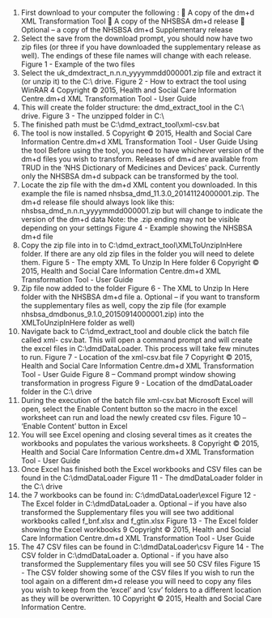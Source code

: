 
1. First download to your computer the following :
 A copy of the dm+d XML Transformation Tool
 A copy of the NHSBSA dm+d release
 Optional – a copy of the NHSBSA dm+d Supplementary release
2. Select the save from the download prompt, you should now have two zip files (or
three if you have downloaded the supplementary release as well). The endings of
these file names will change with each release.
Figure 1 - Example of the two files
3. Select the uk_dmdextract_n.n.n_yyyymmdd000001.zip file and extract it (or unzip it)
to the C:\ drive.
Figure 2 - How to extract the tool using WinRAR
4
Copyright © 2015, Health and Social Care Information Centre.dm+d XML Transformation Tool - User Guide
4. This will create the folder structure: the dmd_extract_tool in the C:\ drive.
Figure 3 - The unzipped folder in C:\
5. The finished path must be C:\dmd_extract_tool\xml-csv.bat
6. The tool is now installed.
5
Copyright © 2015, Health and Social Care Information Centre.dm+d XML Transformation Tool - User Guide
Using the tool
Before using the tool, you need to have whichever version of the dm+d files you wish to
transform. Releases of dm+d are available from TRUD in the ‘NHS Dictionary of Medicines
and Devices’ pack. Currently only the NHSBSA dm+d subpack can be transformed by the
tool.
1. Locate the zip file with the dm+d XML content you downloaded.
In this example the file is named nhsbsa_dmd_11.3.0_20141124000001.zip.
The dm+d release file should always look like this:
nhsbsa_dmd_n.n.n_yyyymmdd000001.zip but will change to indicate the version of
the dm+d data
Note: the .zip ending may not be visible depending on your settings
Figure 4 - Example showing the NHSBSA dm+d file
2. Copy the zip file into in to C:\dmd_extract_tool\XMLToUnzipInHere folder. If there are
any old zip files in the folder you will need to delete them.
Figure 5 - The empty XML To Unzip In Here folder
6
Copyright © 2015, Health and Social Care Information Centre.dm+d XML Transformation Tool - User Guide
3. Zip file now added to the folder
Figure 6 - The XML to Unzip In Here folder with the NHSBSA dm+d file
a. Optional – if you want to transform the supplementary files as well, copy the zip
file (for example nhsbsa_dmdbonus_9.1.0_20150914000001.zip) into the
XMLToUnzipInHere folder as well)
4. Navigate back to C:\dmd_extract_tool and double click the batch file called xml-
csv.bat.
This will open a command prompt and will create the excel files in C:\dmdDataLoader.
This process will take few minutes to run.
Figure 7 - Location of the xml-csv.bat file
7
Copyright © 2015, Health and Social Care Information Centre.dm+d XML Transformation Tool - User Guide
Figure 8 – Command prompt window showing transformation in progress
Figure 9 - Location of the dmdDataLoader folder in the C:\ drive
5. During the execution of the batch file xml-csv.bat Microsoft Excel will open, select the
Enable Content button so the macro in the excel worksheet can run and load the
newly created csv files.
Figure 10 – ‘Enable Content’ button in Excel
6. You will see Excel opening and closing several times as it creates the workbooks and
populates the various worksheets.
8
Copyright © 2015, Health and Social Care Information Centre.dm+d XML Transformation Tool - User Guide
7. Once Excel has finished both the Excel workbooks and CSV files can be found in the
C:\dmdDataLoader
Figure 11 - The dmdDataLoader folder in the C:\ drive
8. the 7 workbooks can be found in:
C:\dmdDataLoader\excel
Figure 12 - The Excel folder in C:\dmdDataLoader
a. Optional – if you have also transformed the Supplementary files you will see
two additional workbooks called f_bnf.xlsx and f_gtin.xlsx
Figure 13 - The Excel folder showing the Excel workbooks
9
Copyright © 2015, Health and Social Care Information Centre.dm+d XML Transformation Tool - User Guide
9. The 47 CSV files can be found in
C:\dmdDataLoader\csv
Figure 14 - The CSV folder in C:\dmdDataLoader
a. Optional - if you have also transformed the Supplementary files you will see 50
CSV files
Figure 15 - The CSV folder showing some of the CSV files
If you wish to run the tool again on a different dm+d release you will need to copy any files
you wish to keep from the ‘excel’ and ‘csv’ folders to a different location as they will be
overwritten.
10
Copyright © 2015, Health and Social Care Information Centre.
